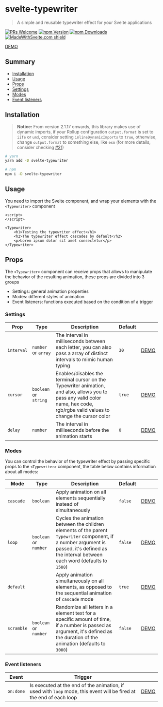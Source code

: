 # svelte-typewriter

> A simple and reusable typewriter effect for your Svelte applications

[![PRs Welcome](https://img.shields.io/badge/PRs-welcome-brightgreen.svg)](http://makeapullrequest.com)
[![npm Version](https://img.shields.io/npm/v/svelte-typewriter)](https://www.npmjs.com/package/svelte-typewriter)
[![npm Downloads](https://img.shields.io/npm/dw/svelte-typewriter)](https://www.npmjs.com/package/svelte-typewriter)
[![MadeWithSvelte.com shield](https://madewithsvelte.com/storage/repo-shields/2074-shield.svg)](https://madewithsvelte.com/p/svelte-typewriter/shield-link)

[DEMO](https://svelte.dev/repl/9dfb73bfa9b34aeea4740fa23f5cde8a)

## Summary

-   [Installation](#Installation)
-   [Usage](#Usage)
-   [Props](#Props)
-   [Settings](#Settings)
-   [Modes](#Modes)
-   [Event listeners](#Event-listeners)

## Installation

> **Notice:** From version 2.1.17 onwards, this library makes use of dynamic imports, if your Rollup configuration `output.format` is set to `iife` or `umd`, consider setting `inlineDynamicImports` to `true`, otherwise, change `output.format` to something else, like `esm` (for more details, consider checking [#21](https://github.com/henriquehbr/svelte-typewriter/issues/21))

```bash
# yarn
yarn add -D svelte-typewriter

# npm
npm i -D svelte-typewriter
```

## Usage

You need to import the Svelte component, and wrap your elements with the `<Typewriter>` component

```svelte
<script>
</script>

<Typewriter>
	<h1>Testing the typewriter effect</h1>
	<h2>The typewriter effect cascades by default</h2>
	<p>Lorem ipsum dolor sit amet consectetur</p>
</Typewriter>

```

## Props

The `<Typewriter>` component can receive props that allows to manipulate the behavior of the resulting animation, these props are divided into 3 groups

-   Settings: general animation properties
-   Modes: different styles of animation
-   Event listeners: functions executed based on the condition of a trigger

### Settings

| Prop       | Type                  | Description                                                                                                                                                                     | Default |                                                                                 |
| ---------- | --------------------- | ------------------------------------------------------------------------------------------------------------------------------------------------------------------------------- | ------- | ------------------------------------------------------------------------------- |
| `interval` | `number` or `array`   | The interval in milliseconds between each letter, you can also pass a array of distinct intervals to mimic human typing                                                         | `30`    | [DEMO](https://svelte.dev/repl/eb6caec159cf454b8f2bc98f3444fa8c)                |
| `cursor`   | `boolean` or `string` | Enables/disables the terminal cursor on the Typewriter animation, and also, allows you to pass any valid color name, hex code, rgb/rgba valid values to change the cursor color | `true`  | [DEMO](https://svelte.dev/repl/6008b5aaff6f46e5909c63e795a19f5a)                |
| `delay`    | `number`              | The interval in milliseconds before the animation starts                                                                                                                        | `0`     | [DEMO](https://svelte.dev/repl/2002ac9fe1e0433a88a687b3b3d4c58b?version=3.29.0) |

### Modes

You can control the behavior of the typewriter effect by passing specific props to the `<Typewriter>` component, the table below contains information about all modes:

| Mode       | Type                  | Description                                                                                                                                                                                  | Default |                                                                  |
| ---------- | --------------------- | -------------------------------------------------------------------------------------------------------------------------------------------------------------------------------------------- | ------- | ---------------------------------------------------------------- |
| `cascade`  | `boolean`             | Apply animation on all elements sequentially instead of simultaneously                                                                                                                       | `false` | [DEMO](https://svelte.dev/repl/9ddb89942e954a2a90b553356952ff46) |
| `loop`     | `boolean` or `number` | Cycles the animation between the children elements of the parent `Typewriter` component, if a number argument is passed, it's defined as the interval between each word (defaults to `1500`) | `false` | [DEMO](https://svelte.dev/repl/e8b82d83f6c2444b97619238404bcd4d) |
| `default`  |                       | Apply animation simultaneously on all elements, as opposed to the sequential animation of `cascade` mode                                                                                     | `true`  | [DEMO](https://svelte.dev/repl/9dfb73bfa9b34aeea4740fa23f5cde8a) |
| `scramble` | `boolean` or `number` | Randomize all letters in a element text for a specific amount of time, if a number is passed as argument, it's defined as the duration of the animation (defaults to `3000`)                 | `false` | [DEMO](https://svelte.dev/repl/1c48ad0ad8d34eb7b6e561d39799ff6e) |

### Event listeners

| Event     | Trigger                                                                                                             |                                                                  |
| --------- | ------------------------------------------------------------------------------------------------------------------- | ---------------------------------------------------------------- |
| `on:done` | Is executed at the end of the animation, if used with `loop` mode, this event will be fired at the end of each loop | [DEMO](https://svelte.dev/repl/145cbf66c396497aa5338846077d53e0) |
